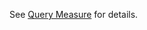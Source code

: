 <!-- CapabilityStatement-MeasureConsumer-QueryMeasure-API-Pull-Questionnaire-intro.md {% comment %}
***********************************************************************************************************
*                                     WARNING: DO NOT EDIT THIS FILE                                      *
*                                                                                                         *
* This file is generated by SUSHI. Any edits you make to this file will be overwritten.                   *
*                                                                                                         *
* To change the contents of this file, edit the original source file at:                                  *
* ig-data\input\includes\CapabilityStatement-MeasureConsumer-QueryMeasure-API-Pull-Questionnaire-intro.md *
***********************************************************************************************************
{% endcomment %} -->
See <a href='transaction-1.html'>Query Measure</a> for details.
